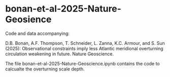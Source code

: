 # bonan-et-al-2025-Nature-Geosience

Code and data accompanying:
  
D.B. Bonan, A.F. Thompson, T. Schneider, L. Zanna, K.C. Armour, and S. Sun (2025): Observational constraints imply less Atlantic meridional overturning circulation weakening in future. Nature Geoscience.

The file bonan-et-al-2025-Nature-Geoscience.ipynb contains the code to calcualte the overturning scale depth.
